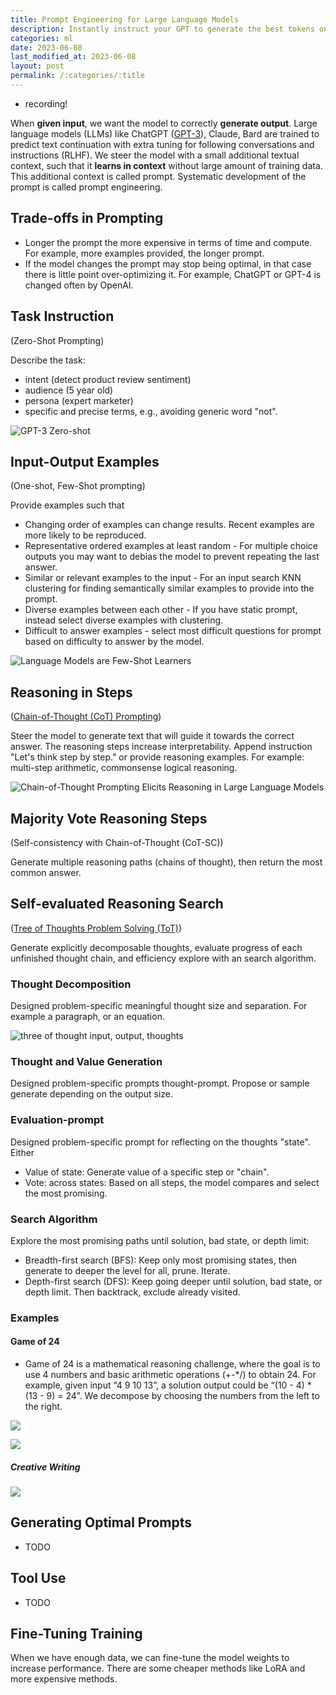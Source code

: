 ```yaml
---
title: Prompt Engineering for Large Language Models
description: Instantly instruct your GPT to generate the best tokens on the first shot.
categories: ml
date: 2023-06-08
last_modified_at: 2023-06-08
layout: post
permalink: /:categories/:title
---
```


- recording!

When **given input**, we want the model to correctly **generate output**.
Large language models (LLMs) like ChatGPT ([GPT-3](https://arxiv.org/pdf/2005.14165.pdf)), Claude, Bard are trained to predict text continuation with extra tuning for following conversations and instructions (RLHF).
We steer the model with a small additional textual context, such that it **learns in context** without large amount of training data.
This additional context is called prompt.
Systematic development of the prompt is called prompt engineering.


## Trade-offs in Prompting
- Longer the prompt the more expensive in terms of time and compute. For example, more examples provided, the longer prompt.
- If the model changes the prompt may stop being optimal, in that case there is little point over-optimizing it. For example, ChatGPT or GPT-4 is changed often by OpenAI.


## Task Instruction
(Zero-Shot Prompting)

Describe the task:
- intent (detect product review sentiment)
- audience (5 year old)
- persona (expert marketer)
- specific and precise terms, e.g., avoiding generic word "not".

![GPT-3 Zero-shot](/images/gpt-3-zero-shot-prompting.png)


## Input-Output Examples
(One-shot, Few-Shot prompting)

Provide examples such that
- Changing order of examples can change results. Recent examples are more likely to be reproduced.
- Representative ordered examples at least random - For multiple choice outputs you may want to debias the model to prevent repeating the last answer.
- Similar or relevant examples to the input - For an input search KNN clustering for finding semantically similar examples to provide into the prompt.
- Diverse examples between each other - If you have static prompt, instead select diverse examples with clustering.
- Difficult to answer examples - select most difficult questions for prompt based on difficulty to answer by the model.

![Language Models are Few-Shot Learners](/images/gpt-3-few-shot-prompting.png)


## Reasoning in Steps
([Chain-of-Thought (CoT) Prompting](https://arxiv.org/pdf/2201.11903.pdf))

Steer the model to generate text that will guide it towards the correct answer.
The reasoning steps increase interpretability.
Append instruction "Let's think step by step." or provide reasoning examples.
For example: multi-step arithmetic, commonsense logical reasoning.

![Chain-of-Thought Prompting Elicits Reasoning in Large Language Models](/images/palm-chain-of-though-prompting.png)


## Majority Vote Reasoning Steps
(Self-consistency with Chain-of-Thought (CoT-SC))

Generate multiple reasoning paths (chains of thought), then return the most common answer.


## Self-evaluated Reasoning Search
([Tree of Thoughts Problem Solving (ToT)](https://arxiv.org/pdf/2305.10601.pdf))

Generate explicitly decomposable thoughts, evaluate progress of each unfinished thought chain, and efficiency explore with an search algorithm.


### Thought Decomposition

Designed problem-specific meaningful thought size and separation. For example a paragraph, or an equation.

![three of thought input, output, thoughts](/images/three-of-thought-input-output-thoughts-steps.png)


### Thought and Value Generation
Designed problem-specific prompts thought-prompt. Propose or sample generate depending on the output size.


### Evaluation-prompt
Designed problem-specific prompt for reflecting on the thoughts "state".
Either
- Value of state: Generate value of a specific step or "chain".
- Vote: across states: Based on all steps, the model compares and select the most promising.


### Search Algorithm
Explore the most promising paths until solution, bad state, or depth limit:
- Breadth-first search (BFS): Keep only most promising states, then generate to deeper the level for all, prune. Iterate.
- Depth-first search (DFS): Keep going deeper until solution, bad state, or depth limit. Then backtrack, exclude already visited.


### Examples

#### Game of 24
- Game of 24 is a mathematical reasoning challenge, where the goal is to use 4 numbers and basic arithmetic operations (+-*/) to obtain 24. For example, given input “4 9 10 13”, a solution output could be “(10 - 4) * (13 - 9) = 24”. We decompose by choosing the numbers from the left to the right.

![](/images/tree-of-thought-tot-game-of-24.png)

![](/images/tree-of-thought-tot-game-of-24-results.png)


##### Creative Writing

![](/images/tree-of-thought-tot-creative-writing-results.png)


## Generating Optimal Prompts
- TODO


## Tool Use
- TODO


## Fine-Tuning Training

When we have enough data, we can fine-tune the model weights to increase performance.
There are some cheaper methods like LoRA and more expensive methods.